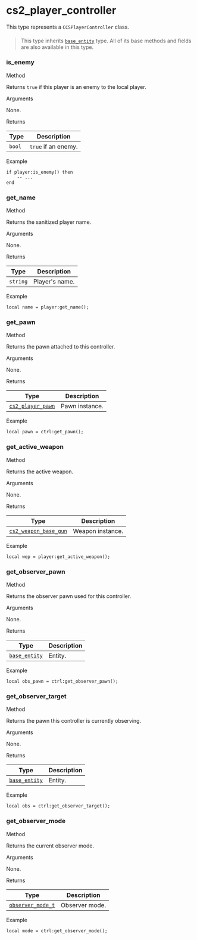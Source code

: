 # cs2\_player\_controller

This type represents a `CCSPlayerController` class.

> ####
>
> This type inherits [`base_entity`](https://lua.fatality.win/base-entity.html) type. All of its base methods and fields are also available in this type.

### is\_enemy﻿ <a href="#is-enemy" id="is-enemy"></a>

Method

Returns `true` if this player is an enemy to the local player.

Arguments

None.

Returns

| Type   | Description         |
| ------ | ------------------- |
| `bool` | `true` if an enemy. |

Example

```
if player:is_enemy() then
    -- ...
end
```

### get\_name﻿ <a href="#get-name" id="get-name"></a>

Method

Returns the sanitized player name.

Arguments

None.

Returns

| Type     | Description    |
| -------- | -------------- |
| `string` | Player's name. |

Example

```
local name = player:get_name();
```

### get\_pawn﻿ <a href="#get-pawn" id="get-pawn"></a>

Method

Returns the pawn attached to this controller.

Arguments

None.

Returns

| Type                                                               | Description    |
| ------------------------------------------------------------------ | -------------- |
| [`cs2_player_pawn`](https://lua.fatality.win/cs2-player-pawn.html) | Pawn instance. |

Example

```
local pawn = ctrl:get_pawn();
```

### get\_active\_weapon﻿ <a href="#get-active-weapon" id="get-active-weapon"></a>

Method

Returns the active weapon.

Arguments

None.

Returns

| Type                                                                       | Description      |
| -------------------------------------------------------------------------- | ---------------- |
| [`cs2_weapon_base_gun`](https://lua.fatality.win/cs2-weapon-base-gun.html) | Weapon instance. |

Example

```
local wep = player:get_active_weapon();
```

### get\_observer\_pawn﻿ <a href="#get-observer-pawn" id="get-observer-pawn"></a>

Method

Returns the observer pawn used for this controller.

Arguments

None.

Returns

| Type                                                       | Description |
| ---------------------------------------------------------- | ----------- |
| [`base_entity`](https://lua.fatality.win/base-entity.html) | Entity.     |

Example

```
local obs_pawn = ctrl:get_observer_pawn();
```

### get\_observer\_target﻿ <a href="#get-observer-target" id="get-observer-target"></a>

Method

Returns the pawn this controller is currently observing.

Arguments

None.

Returns

| Type                                                       | Description |
| ---------------------------------------------------------- | ----------- |
| [`base_entity`](https://lua.fatality.win/base-entity.html) | Entity.     |

Example

```
local obs = ctrl:get_observer_target();
```

### get\_observer\_mode﻿ <a href="#get-observer-mode" id="get-observer-mode"></a>

Method

Returns the current observer mode.

Arguments

None.

Returns

| Type                                                               | Description    |
| ------------------------------------------------------------------ | -------------- |
| [`observer_mode_t`](https://lua.fatality.win/observer-mode-t.html) | Observer mode. |

Example

```
local mode = ctrl:get_observer_mode();
```

